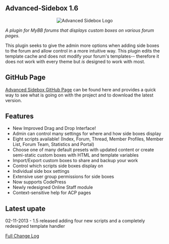 ## Advanced-Sidebox 1.6

<p align="center">
  <img title="Advanced Sidebox Logo" alt="Advanced Sidebox Logo" src="https://github.com/WildcardSearch/Advanced-Sidebox/wiki/asb_logo_320.png" />
</p>

*A plugin for MyBB forums that displays custom boxes on various forum pages.*

This plugin seeks to give the admin more options when adding side boxes to the forum and allow control in a more intuitive way. This plugin edits the template cache and does not modify your forum's templates-- therefore it does not work with every theme but *is* designed to work with most.

## GitHub Page

[Advanced Sidebox GitHub Page](http://wildcardsearch.github.com/Advanced-Sidebox) can be found here and provides a quick way to see what is going on with the project and to download the latest version.

## Features

* New Improved Drag and Drop Interface!
* Admin can control many settings for where and how side boxes display
* Eight scripts available! (Index, Forum, Thread, Member Profiles, Member List, Forum Team, Statistics and Portal)
* Choose one of many default presets with updated content or create semi-static custom boxes with HTML and template variables
* Import/Export custom boxes to share and backup your work
* Control which scripts side boxes display on
* Individual side box settings
* Extensive user group permissions for side boxes
* Now supports CodePress
* Newly redesigned Online Staff module
* Context-sensitive help for ACP pages

## Latest upate

02-11-2013 - 1.5 released adding four new scripts and a completely redesigned template handler

[Full Change Log](https://github.com/WildcardSearch/Advanced-Sidebox/wiki/Change-Log)
